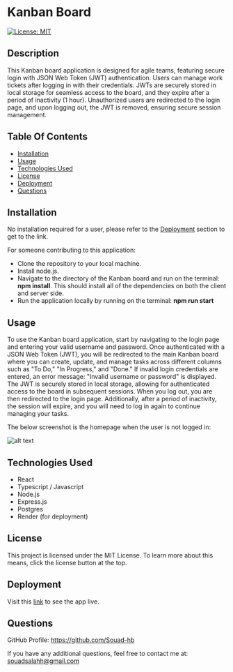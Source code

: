# Kanban Board

[![License: MIT](https://img.shields.io/badge/License-MIT-yellow.svg)](https://opensource.org/licenses/MIT)

## Description

This Kanban board application is designed for agile teams, featuring secure login with JSON Web Token (JWT) authentication. Users can manage work tickets after logging in with their credentials. JWTs are securely stored in local storage for seamless access to the board, and they expire after a period of inactivity (1 hour). Unauthorized users are redirected to the login page, and upon logging out, the JWT is removed, ensuring secure session management.

## Table Of Contents

- [Installation](#installation)
- [Usage](#usage)
- [Technologies Used](#technologies-used)
- [License](#license)
- [Deployment](#deployment)
- [Questions](#questions)

## Installation

No installation required for a user, please refer to the [Deployment](#deployment) section to get to the link.

For someone contributing to this application:

- Clone the repository to your local machine.
- Install node.js.
- Navigate to the directory of the Kanban board and run on the terminal: **npm install**. This should install all of the dependencies on both the client and server side.
- Run the application locally by running on the terminal: **npm run start**

## Usage

To use the Kanban board application, start by navigating to the login page and entering your valid username and password. Once authenticated with a JSON Web Token (JWT), you will be redirected to the main Kanban board where you can create, update, and manage tasks across different columns such as "To Do," "In Progress," and "Done." If invalid login credentials are entered, an error message: "Invalid username or password" is displayed. The JWT is securely stored in local storage, allowing for authenticated access to the board in subsequent sessions. When you log out, you are then redirected to the login page. Additionally, after a period of inactivity, the session will expire, and you will need to log in again to continue managing your tasks.

The below screenshot is the homepage when the user is not logged in:

![alt text](assets/images/screenshot.png)

## Technologies Used

- React
- Typescript / Javascript
- Node.js
- Express.js
- Postgres
- Render (for deployment)

## License

This project is licensed under the MIT License. To learn more about this means, click the license button at the top.

## Deployment

Visit this [link](https://kanban-board-jh54.onrender.com) to see the app live.

## Questions

GitHub Profile: https://github.com/Souad-hb

If you have any additional questions, feel free to contact me at: souadsalahh@gmail.com

